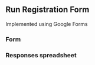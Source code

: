 


## Run Registration Form

Implemented using Google Forms

### Form

### Responses spreadsheet
<!--stackedit_data:
eyJoaXN0b3J5IjpbLTEwMzk0MDE4ODYsLTE1NzM5ODg0OF19
-->